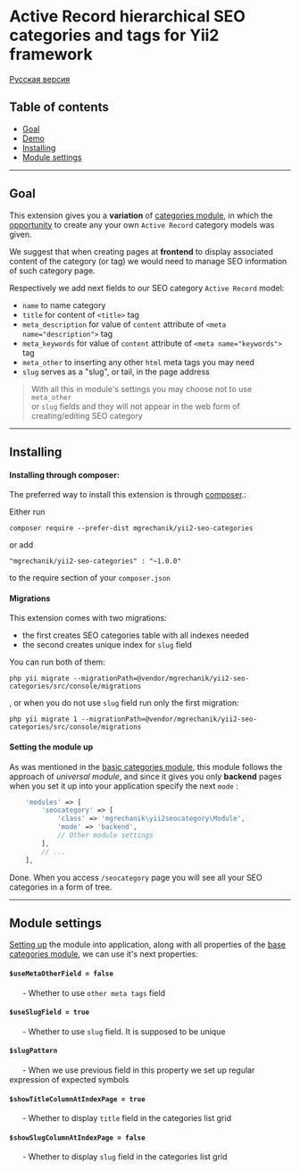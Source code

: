 # Active Record hierarchical SEO categories and tags for Yii2 framework

[Русская версия](docs/README_ru.md)

## Table of contents

* [Goal](#goal)
* [Demo](#demo)
* [Installing](#installing)
* [Module settings](#settings)

---

## Goal <span id="goal"></span>

This extension gives you a **variation** of [categories module](https://github.com/mgrechanik/yii2-categories-and-tags), 
in which the [opportunity](https://github.com/mgrechanik/yii2-categories-and-tags#custom-ar) to create any your own ```Active Record``` category models was given.

We suggest that when creating pages at **frontend**  to display associated content of the category (or tag) 
we would need to manage SEO information of such category page.

Respectively we add next fields to our SEO category ```Active Record``` model:

* ```name``` to name category
* ```title``` for content of ```<title>``` tag
* ```meta_description``` for value of ```content``` attribute of ```<meta name="description">``` tag
* ```meta_keywords``` for value of ```content``` attribute of ```<meta name="keywords">```	tag
* ```meta_other``` to inserting any other ```html``` meta tags  you may need
* ```slug``` serves as a "slug", or tail, in the page address
	
> With all this in module's settings you may choose not to use 	```meta_other```  
> or ```slug``` fields and they will not appear in the web form of creating/editing SEO category
---
    
## Installing <span id="installing"></span>

#### Installing through composer:

The preferred way to install this extension is through [composer](http://getcomposer.org/download/).:

Either run
```
composer require --prefer-dist mgrechanik/yii2-seo-categories
```

or add
```
"mgrechanik/yii2-seo-categories" : "~1.0.0"
```
to the require section of your `composer.json`

#### Migrations

This extension comes with two migrations:
- the first creates SEO categories table with all indexes needed
- the second creates unique index for ```slug``` field

You can run both of them:

```
php yii migrate --migrationPath=@vendor/mgrechanik/yii2-seo-categories/src/console/migrations
```

, or when you do not use ```slug``` field run only the first migration:

```
php yii migrate 1 --migrationPath=@vendor/mgrechanik/yii2-seo-categories/src/console/migrations
```

#### Setting the module up  <span id="setup"></span>

As was mentioned in the [basic categories module](https://github.com/mgrechanik/yii2-categories-and-tags#goal), 
this module follows the approach of *universal module*, and since it gives you
only **backend** pages when you set it up into your application specify the next ```mode``` :
```php
    'modules' => [
        'seocategory' => [
            'class' => 'mgrechanik\yii2seocategory\Module',
            'mode' => 'backend',
            // Other module settings
        ],
        // ...
    ],
```

Done. When you access ```/seocategory``` page you will see all your SEO categories in a form of tree.

---

## Module settings <span id="settings"></span>

[Setting up](#setup) the module into application, along with all properties of the [base categories module](https://github.com/mgrechanik/yii2-categories-and-tags#settings), we can use it's next properties:

#### ```$useMetaOtherField = false``` 
&nbsp;&nbsp;&nbsp;&nbsp;&nbsp;&nbsp;- Whether to use ```other meta tags``` field

#### ```$useSlugField = true``` 
&nbsp;&nbsp;&nbsp;&nbsp;&nbsp;&nbsp;- Whether to use ```slug``` field. It is supposed to be unique

#### ```$slugPattern``` 
&nbsp;&nbsp;&nbsp;&nbsp;&nbsp;&nbsp;- When we use previous field in this property we set up regular expression of expected symbols 

#### ```$showTitleColumnAtIndexPage = true```
&nbsp;&nbsp;&nbsp;&nbsp;&nbsp;&nbsp;- Whether to display ```title``` field in the categories list grid

#### ```$showSlugColumnAtIndexPage = false``` 
&nbsp;&nbsp;&nbsp;&nbsp;&nbsp;&nbsp;- Whether to display ```slug``` field in the categories list grid
